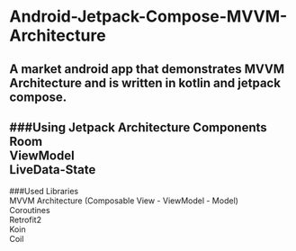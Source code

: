 # Android-Jetpack-Compose-MVVM-Architecture
A market android app that demonstrates MVVM Architecture and is written in kotlin and jetpack compose.
---
###Using Jetpack Architecture Components<br />
Room<br />
ViewModel<br />
LiveData-State<br />
---
###Used Libraries<br />
MVVM Architecture (Composable View - ViewModel - Model)<br />
Coroutines<br />
Retrofit2<br />
Koin<br />
Coil<br />

